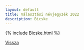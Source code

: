 ```yaml
---
layout: default
title: Választási névjegyzék 2022
description: Bicske
---
```


{% include Bicske.html %}

[Vissza](./)